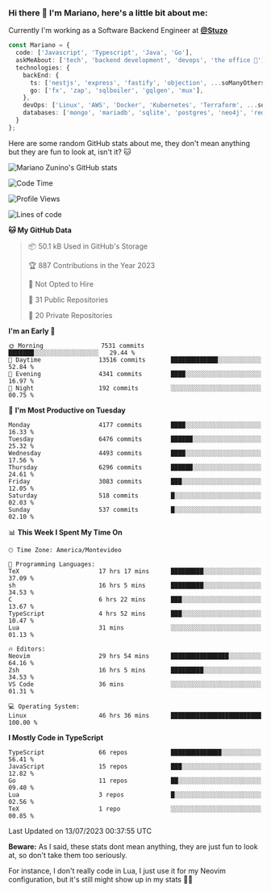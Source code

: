 ### Hi there 👋 I'm Mariano, here's a little bit about me:

Currently I'm working as a Software Backend Engineer at [**@Stuzo**](https://www.stuzo.com/)

```ts
const Mariano = {
  code: ['Javascript', 'Typescript', 'Java', 'Go'],
  askMeAbout: ['tech', 'backend development', 'devops', 'the office 💼'],
  technologies: {
    backEnd: {
      ts: ['nestjs', 'express', 'fastify', 'objection', ...soManyOthersFrameworks],
      go: ['fx', 'zap', 'sqlboiler', 'gqlgen', 'mux'],
    },
    devOps: ['Linux', 'AWS', 'Docker', 'Kubernetes', 'Terraform', ...soManyOthersTools],
    databases: ['mongo', 'mariadb', 'sqlite', 'postgres', 'neo4j', 'redis'],
  }
};
```

Here are some random GitHub stats about me, they don't mean anything but they are fun to look at, isn't it? 🐱

![Mariano Zunino's GitHub stats](https://github-readme-stats.vercel.app/api?username=marianozunino&count_private=true&show_icons=true&theme=radical)

<!--START_SECTION:waka-->
![Code Time](http://img.shields.io/badge/Code%20Time-916%20hrs%2059%20mins-blue)

![Profile Views](http://img.shields.io/badge/Profile%20Views-0-blue)

![Lines of code](https://img.shields.io/badge/From%20Hello%20World%20I%27ve%20Written-9.4%20million%20lines%20of%20code-blue)

**🐱 My GitHub Data** 

> 📦 50.1 kB Used in GitHub's Storage 
 > 
> 🏆 887 Contributions in the Year 2023
 > 
> 🚫 Not Opted to Hire
 > 
> 📜 31 Public Repositories 
 > 
> 🔑 20 Private Repositories 
 > 
**I'm an Early 🐤** 

```text
🌞 Morning                7531 commits        ███████░░░░░░░░░░░░░░░░░░   29.44 % 
🌆 Daytime                13516 commits       █████████████░░░░░░░░░░░░   52.84 % 
🌃 Evening                4341 commits        ████░░░░░░░░░░░░░░░░░░░░░   16.97 % 
🌙 Night                  192 commits         ░░░░░░░░░░░░░░░░░░░░░░░░░   00.75 % 
```
📅 **I'm Most Productive on Tuesday** 

```text
Monday                   4177 commits        ████░░░░░░░░░░░░░░░░░░░░░   16.33 % 
Tuesday                  6476 commits        ██████░░░░░░░░░░░░░░░░░░░   25.32 % 
Wednesday                4493 commits        ████░░░░░░░░░░░░░░░░░░░░░   17.56 % 
Thursday                 6296 commits        ██████░░░░░░░░░░░░░░░░░░░   24.61 % 
Friday                   3083 commits        ███░░░░░░░░░░░░░░░░░░░░░░   12.05 % 
Saturday                 518 commits         █░░░░░░░░░░░░░░░░░░░░░░░░   02.03 % 
Sunday                   537 commits         █░░░░░░░░░░░░░░░░░░░░░░░░   02.10 % 
```


📊 **This Week I Spent My Time On** 

```text
🕑︎ Time Zone: America/Montevideo

💬 Programming Languages: 
TeX                      17 hrs 17 mins      █████████░░░░░░░░░░░░░░░░   37.09 % 
sh                       16 hrs 5 mins       █████████░░░░░░░░░░░░░░░░   34.53 % 
C                        6 hrs 22 mins       ███░░░░░░░░░░░░░░░░░░░░░░   13.67 % 
TypeScript               4 hrs 52 mins       ███░░░░░░░░░░░░░░░░░░░░░░   10.47 % 
Lua                      31 mins             ░░░░░░░░░░░░░░░░░░░░░░░░░   01.13 % 

🔥 Editors: 
Neovim                   29 hrs 54 mins      ████████████████░░░░░░░░░   64.16 % 
Zsh                      16 hrs 5 mins       █████████░░░░░░░░░░░░░░░░   34.53 % 
VS Code                  36 mins             ░░░░░░░░░░░░░░░░░░░░░░░░░   01.31 % 

💻 Operating System: 
Linux                    46 hrs 36 mins      █████████████████████████   100.00 % 
```

**I Mostly Code in TypeScript** 

```text
TypeScript               66 repos            ██████████████░░░░░░░░░░░   56.41 % 
JavaScript               15 repos            ███░░░░░░░░░░░░░░░░░░░░░░   12.82 % 
Go                       11 repos            ██░░░░░░░░░░░░░░░░░░░░░░░   09.40 % 
Lua                      3 repos             █░░░░░░░░░░░░░░░░░░░░░░░░   02.56 % 
TeX                      1 repo              ░░░░░░░░░░░░░░░░░░░░░░░░░   00.85 % 
```




 Last Updated on 13/07/2023 00:37:55 UTC
<!--END_SECTION:waka-->

**Beware:** As I said, these stats dont mean anything, they are just fun to look at, so don't take them too seriously.

For instance, I don't really code in Lua, I just use it for my Neovim configuration, but it's still might show up in my stats 🤷‍♂️
